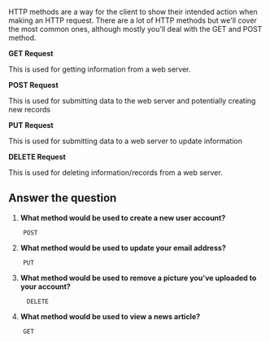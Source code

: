 
HTTP methods are a way for the client to show their intended action when making an HTTP request. There are a lot of HTTP methods but we'll cover the most common ones, although mostly you'll deal with the GET and POST method.

**GET Request**

This is used for getting information from a web server.  

**POST Request**

This is used for submitting data to the web server and potentially creating new records  

**PUT Request**

This is used for submitting data to a web server to update information

**DELETE Request**  

This is used for deleting information/records from a web server.

## Answer the question

1) **What method would be used to create a new user account?**
```answer
	POST
```

2) **What method would be used to update your email address?**
```answer
	PUT
```

3) **What method would be used to remove a picture you've uploaded to your account?**
```answer
	 DELETE
```

4) **What method would be used to view a news article?**
```answer
	GET
```
